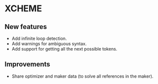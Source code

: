# XCHEME

## New features

- Add infinite loop detection.
- Add warnings for ambiguous syntax.
- Add support for getting all the next possible tokens.

## Improvements

- Share optimizer and maker data (to solve all references in the maker).
